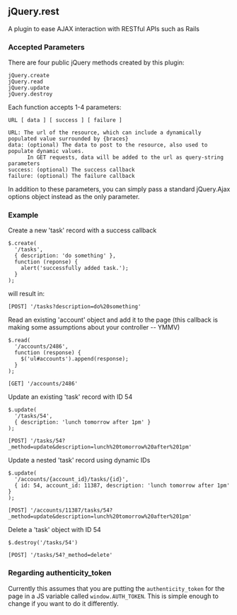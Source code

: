 ## jQuery.rest ##

A plugin to ease AJAX interaction with RESTful APIs such as Rails

### Accepted Parameters ###

There are four public jQuery methods created by this plugin:

    jQuery.create
    jQuery.read
    jQuery.update
    jQuery.destroy

Each function accepts 1-4 parameters:

    URL [ data ] [ success ] [ failure ]

    URL: The url of the resource, which can include a dynamically populated value surrounded by {braces}
    data: (optional) The data to post to the resource, also used to populate dynamic values.
          In GET requests, data will be added to the url as query-string parameters
    success: (optional) The success callback
    failure: (optional) The failure callback

In addition to these parameters, you can simply pass a standard jQuery.Ajax options object instead as the only parameter.

### Example ###

Create a new 'task' record with a success callback

    $.create(
      '/tasks',
      { description: 'do something' },
      function (reponse) {
        alert('successfully added task.');
      }
    );

will result in:

    [POST] '/tasks?description=do%20something'
    
Read an existing 'account' object and add it to the page (this callback is making some assumptions about your controller -- YMMV)

    $.read(
      '/accounts/2486',
      function (response) {
        $('ul#accounts').append(response);
      }
    );
    
    [GET] '/accounts/2486'

Update an existing 'task' record with ID 54

    $.update(
      '/tasks/54',
      { description: 'lunch tomorrow after 1pm' }
    );
    
    [POST] '/tasks/54?_method=update&description=lunch%20tomorrow%20after%201pm'

Update a nested 'task' record using dynamic IDs

    $.update(
      '/accounts/{account_id}/tasks/{id}',
      { id: 54, account_id: 11387, description: 'lunch tomorrow after 1pm' }
    );
    
    [POST] '/accounts/11387/tasks/54?_method=update&description=lunch%20tomorrow%20after%201pm'

Delete a 'task' object with ID 54

    $.destroy('/tasks/54')
    
    [POST] '/tasks/54?_method=delete'

### Regarding authenticity_token ###

Currently this assumes that you are putting the `authenticity_token` for the page in a JS variable called `window.AUTH_TOKEN`. This is simple enough to change if you want to do it differently.